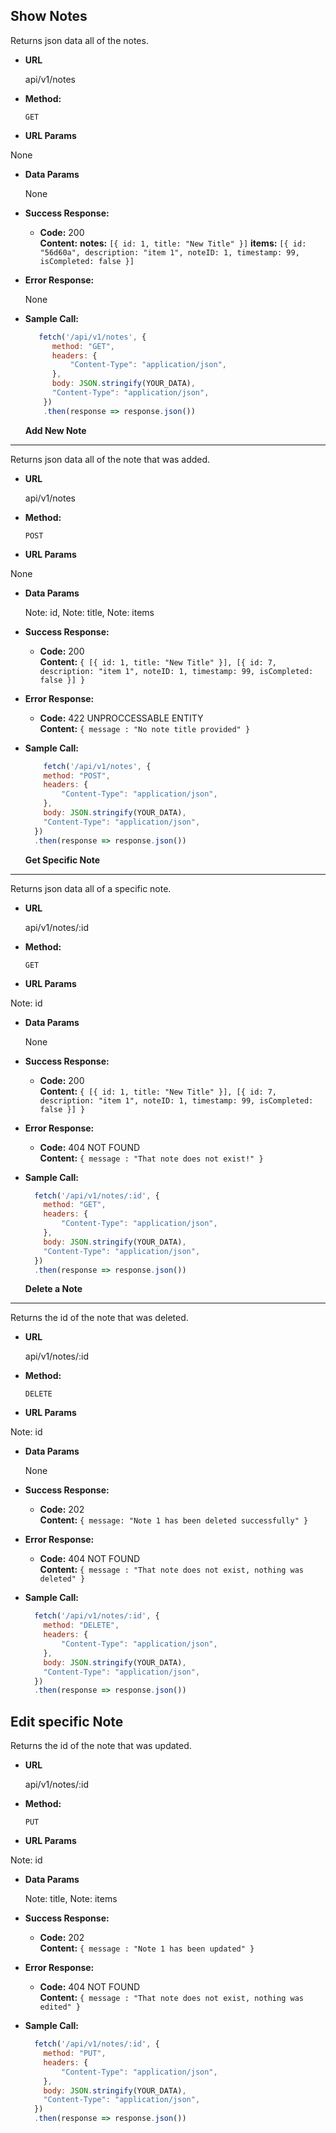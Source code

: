 **Show Notes**
----
  Returns json data all of the notes.

* **URL**

  api/v1/notes

* **Method:**

  `GET`
  
*  **URL Params**

  None

* **Data Params**

  None

* **Success Response:**

  * **Code:** 200 <br />
    **Content:** 
    **notes:** `[{ id: 1, title: "New Title" }]`
    **items:** `[{ id: "56d60a", description: "item 1", noteID: 1, timestamp: 99, isCompleted: false }]`
 
* **Error Response:**

  None

* **Sample Call:**

  ```javascript
     fetch('/api/v1/notes', {
        method: "GET",
        headers: {
            "Content-Type": "application/json",
        },
        body: JSON.stringify(YOUR_DATA),
        "Content-Type": "application/json",
      })
      .then(response => response.json())
  ```

  **Add New Note**
----
  Returns json data all of the note that was added.

* **URL**

  api/v1/notes

* **Method:**

  `POST`
  
*  **URL Params**

  None

* **Data Params**

  Note: id,
  Note: title,
  Note: items

* **Success Response:**

  * **Code:** 200 <br />
    **Content:** `{ [{ id: 1, title: "New Title" }], [{ id: 7, description: "item 1", noteID: 1, timestamp: 99, isCompleted: false }] }`
 
* **Error Response:**

  * **Code:** 422 UNPROCCESSABLE ENTITY <br />
    **Content:** `{ message : "No note title provided" }`

* **Sample Call:**

  ```javascript
      fetch('/api/v1/notes', {
      method: "POST",
      headers: {
          "Content-Type": "application/json",
      },
      body: JSON.stringify(YOUR_DATA),
      "Content-Type": "application/json",
    })
    .then(response => response.json())
  ```

  **Get Specific Note**
----
  Returns json data all of a specific note.

* **URL**

  api/v1/notes/:id

* **Method:**

  `GET`
  
*  **URL Params**

  Note: id

* **Data Params**

  None

* **Success Response:**

  * **Code:** 200 <br />
    **Content:** `{ [{ id: 1, title: "New Title" }], [{ id: 7, description: "item 1", noteID: 1, timestamp: 99, isCompleted: false }] }`
 
* **Error Response:**

  * **Code:** 404 NOT FOUND <br />
    **Content:** `{ message : "That note does not exist!" }`

* **Sample Call:**

  ```javascript
    fetch('/api/v1/notes/:id', {
      method: "GET",
      headers: {
          "Content-Type": "application/json",
      },
      body: JSON.stringify(YOUR_DATA),
      "Content-Type": "application/json",
    })
    .then(response => response.json())
  ```

  **Delete a Note**
----
  Returns the id of the note that was deleted.

* **URL**

  api/v1/notes/:id

* **Method:**

  `DELETE`
  
*  **URL Params**

  Note: id

* **Data Params**

  None

* **Success Response:**

  * **Code:** 202 <br />
    **Content:** `{ message: "Note 1 has been deleted successfully" }`
 
* **Error Response:**

  * **Code:** 404 NOT FOUND <br />
    **Content:** `{ message : "That note does not exist, nothing was deleted" }`

* **Sample Call:**

  ```javascript
    fetch('/api/v1/notes/:id', {
      method: "DELETE",
      headers: {
          "Content-Type": "application/json",
      },
      body: JSON.stringify(YOUR_DATA),
      "Content-Type": "application/json",
    })
    .then(response => response.json())
  ```

**Edit specific Note**
----
  Returns the id of the note that was updated.

* **URL**

  api/v1/notes/:id

* **Method:**

  `PUT`
  
*  **URL Params**

  Note: id

* **Data Params**

  Note: title,
  Note: items

* **Success Response:**

  * **Code:** 202 <br />
    **Content:** `{ message : "Note 1 has been updated" }`
 
* **Error Response:**

  * **Code:** 404 NOT FOUND <br />
    **Content:** `{ message : "That note does not exist, nothing was edited" }`

* **Sample Call:**

  ```javascript
    fetch('/api/v1/notes/:id', {
      method: "PUT",
      headers: {
          "Content-Type": "application/json",
      },
      body: JSON.stringify(YOUR_DATA),
      "Content-Type": "application/json",
    })
    .then(response => response.json())
  ```